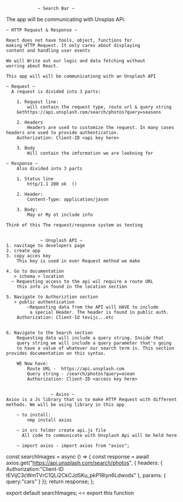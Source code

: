 

                ~ Search Bar ~
The app will be communicating with Unsplas APi.

    ~ HTTP Request & Response ~

    React does not have tools, object, functions for 
    making HTTP Request. It only cares about displaying 
    content and handling user events

    We will Write out our logic and data fetching without
    worring about React.  

    This app will will be communicationg with an Unsplash API

    ~ Request ~
      A request is divided into 3 parts:

        1. Request line:
            will contain the request type, route url & query string
        Gethttps://api.unsplash.com/search/photos?query=seasons
        
        2. Headers
            Headers are used to customize the request. In many cases headers are used to provide authentication. 
        Authorization: Client-ID <api key here>

        3. Body
            Will contain the imformation we are lookning for 

    ~ Response ~
        Also divided into 3 parts

        1. Status line
            http/1.1 200 ok  () 

        2. Header:
            Content-Type: application/jason
        
        3. Body:
            May or My ot include info

    Think of this The request/response system as texting 

   
                 ~ Unsplash API ~
    1. navitage to developers page
    2. create app
    3. copy acces key
        This key is used in ever Request method we make
    
    4. Go to documentation
       > schema > location 
      ~ Requesting access to the api wil require a route URL
        this info in found in the location section

    5. Navigate to Authoriztion section
       > public authentication
            ~Requesting data from the API will HAVE to include
             a special Header. The header is found in public auth. 
        Authorization: Client-Id tevijc...etc


    6. Navigate to the Search section
        Requesting data will include a query string. Inside that
        query string we will include a query parameter that's going 
        to have a value of whatever our search term is. This section provides documentation on this syntax.  

        WE Now have:
            Route URL -  https://api.unsplash.com
            Query string - /search/photos?query=ocean
            Authorization: Client-ID <access key here>

     
                     ~ Axios ~ 
    Axiox is a Js library that us to make HTTP Request with different
    methods. We will be using library in this app

        ~ to install:
            nmp install axios

        ~ in src folder create api.js file
          All code to communicate with Unsplash Api will be held here

        ~ import axios - import axios from "axios";

const searchImages = async () => {
    const response = await axios.get("https://api.unsplash.com/search/photos", {
        headers: {
            Authorization:"Client-ID tEVijC3cWmTVrC1QLi2CkCJdSKu_pkP18lyn6Ldwods"
        },
        params: {
            query:"cars"
        }
    });
    return response;
};

export default searchImages;       << export this function
    






